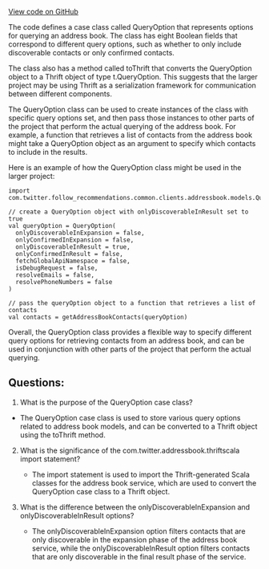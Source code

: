 [View code on GitHub](https://github.com/misbahsy/the-algorithm/follow-recommendations-service/common/src/main/scala/com/twitter/follow_recommendations/common/clients/addressbook/models/QueryOption.scala)

The code defines a case class called QueryOption that represents options for querying an address book. The class has eight Boolean fields that correspond to different query options, such as whether to only include discoverable contacts or only confirmed contacts. 

The class also has a method called toThrift that converts the QueryOption object to a Thrift object of type t.QueryOption. This suggests that the larger project may be using Thrift as a serialization framework for communication between different components. 

The QueryOption class can be used to create instances of the class with specific query options set, and then pass those instances to other parts of the project that perform the actual querying of the address book. For example, a function that retrieves a list of contacts from the address book might take a QueryOption object as an argument to specify which contacts to include in the results. 

Here is an example of how the QueryOption class might be used in the larger project:

```
import com.twitter.follow_recommendations.common.clients.addressbook.models.QueryOption

// create a QueryOption object with onlyDiscoverableInResult set to true
val queryOption = QueryOption(
  onlyDiscoverableInExpansion = false,
  onlyConfirmedInExpansion = false,
  onlyDiscoverableInResult = true,
  onlyConfirmedInResult = false,
  fetchGlobalApiNamespace = false,
  isDebugRequest = false,
  resolveEmails = false,
  resolvePhoneNumbers = false
)

// pass the queryOption object to a function that retrieves a list of contacts
val contacts = getAddressBookContacts(queryOption)
``` 

Overall, the QueryOption class provides a flexible way to specify different query options for retrieving contacts from an address book, and can be used in conjunction with other parts of the project that perform the actual querying.
## Questions: 
 1. What is the purpose of the QueryOption case class?
   - The QueryOption case class is used to store various query options related to address book models, and can be converted to a Thrift object using the toThrift method.
   
2. What is the significance of the com.twitter.addressbook.thriftscala import statement?
   - The import statement is used to import the Thrift-generated Scala classes for the address book service, which are used to convert the QueryOption case class to a Thrift object.
   
3. What is the difference between the onlyDiscoverableInExpansion and onlyDiscoverableInResult options?
   - The onlyDiscoverableInExpansion option filters contacts that are only discoverable in the expansion phase of the address book service, while the onlyDiscoverableInResult option filters contacts that are only discoverable in the final result phase of the service.